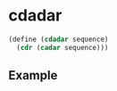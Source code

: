 # cdadar
```scheme
(define (cdadar sequence)
  (cdr (cadar sequence)))
```

## Example
```scheme

```